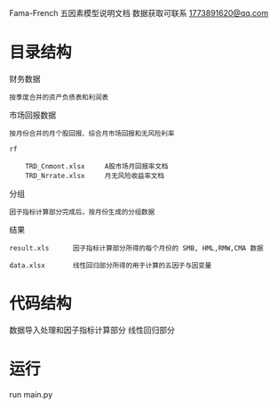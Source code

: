 Fama-French 五因素模型说明文档
数据获取可联系 1773891620@qq.com


# 目录结构

财务数据

    按季度合并的资产负债表和利润表

市场回报数据

    按月份合并的月个股回报、综合月市场回报和无风险利率

    rf

        TRD_Cnmont.xlsx     A股市场月回报率文档
        TRD_Nrrate.xlsx     月无风险收益率文档

分组

    因子指标计算部分完成后，按月份生成的分组数据

结果

    result.xls      因子指标计算部分所得的每个月份的 SMB, HML,RMW,CMA 数据

    data.xlsx       线性回归部分所得的用于计算的五因子与因变量


# 代码结构

数据导入处理和因子指标计算部分
线性回归部分


# 运行

run main.py
